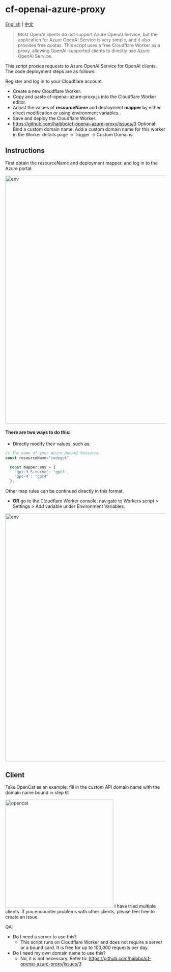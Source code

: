 # cf-openai-azure-proxy

<a href="./README_en.md">English</a> |
<a href="./README.md">中文</a>

> Most OpenAI clients do not support Azure OpenAI Service, but the application for Azure OpenAI Service is very simple, and it also provides free quotas. This script uses a free Cloudflare Worker as a proxy, allowing OpenAI-supported clients to directly use Azure OpenAI Service.

This script proxies requests to Azure OpenAI Service for OpenAI clients. The code deployment steps are as follows:

Register and log in to your Cloudflare account.
- Create a new Cloudflare Worker.
- Copy and paste cf-openai-azure-proxy.js into the Cloudflare Worker editor.
- Adjust the values of **resourceName** and deployment **mapper** by either direct modification or using environment variables..
- Save and deploy the Cloudflare Worker.
- https://github.com/haibbo/cf-openai-azure-proxy/issues/3 Optional: Bind a custom domain name: Add a custom domain name for this worker in the Worker details page -> Trigger -> Custom Domains.

## Instructions
First obtain the resourceName and deployment mapper, and log in to the Azure portal:

<img width="777" src="https://user-images.githubusercontent.com/1295315/233124125-1ea95665-ffab-4b5c-a7ba-26f31f1bb0b3.png" alt="env" />

#### There are two ways to do this:
- Directly modify their values, such as:
```js
// The name of your Azure OpenAI Resource.
const resourceName="codegpt"

  const mapper:any = {
    'gpt-3.5-turbo': 'gpt3',
    'gpt-4': 'gpt4' 
  };
```
Other map rules can be continued directly in this format.
- **OR** go to the Cloudflare Worker console, navigate to Workers script > Settings > Add variable under Environment Variables.

<img width="777" src="https://user-images.githubusercontent.com/1295315/233384224-aa6581f0-26a4-49cf-ae25-4dfb466143da.png" alt="env" />

## Client
Take OpenCat as an example: fill in the custom API domain name with the domain name bound in step 6:

<img width="339" src="https://user-images.githubusercontent.com/1295315/229820705-ab2ad1d1-8795-4670-97b4-16a0f9fdebba.png" alt="opencat" />
I have tried multiple clients. If you encounter problems with other clients, please feel free to create an issue.

QA:

- Do I need a server to use this?
  - This script runs on Cloudflare Worker and does not require a server or a bound card. It is free for up to 100,000 requests per day.
- Do I need my own domain name to use this?
  - No, it is not necessary. Refer to: https://github.com/haibbo/cf-openai-azure-proxy/issues/3
